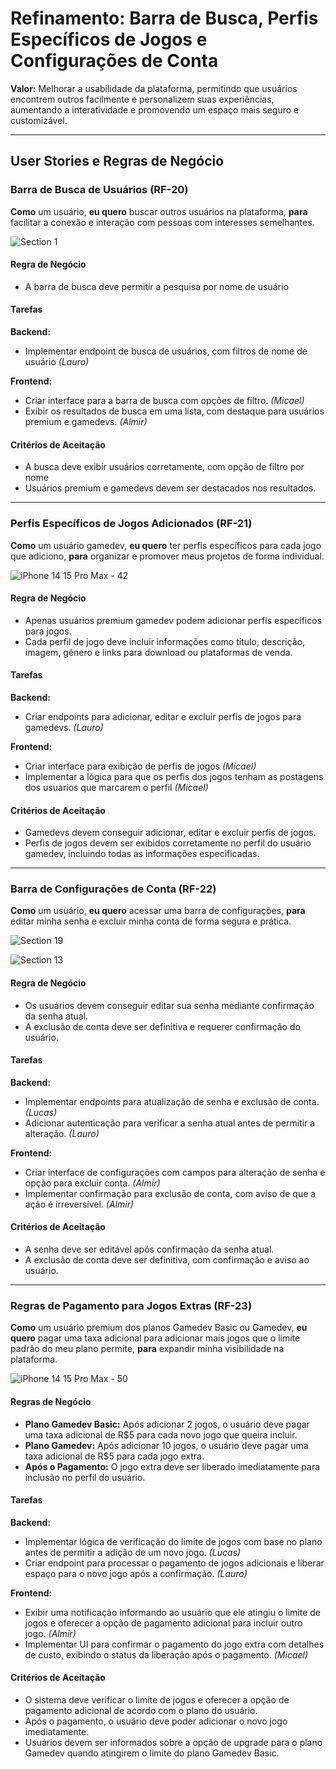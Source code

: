 # Refinamento: Barra de Busca, Perfis Específicos de Jogos e Configurações de Conta

**Valor:** Melhorar a usabilidade da plataforma, permitindo que usuários encontrem outros facilmente e personalizem suas experiências, aumentando a interatividade e promovendo um espaço mais seguro e customizável.

---

## User Stories e Regras de Negócio

### Barra de Busca de Usuários (RF-20)

**Como** um usuário, **eu quero** buscar outros usuários na plataforma, **para** facilitar a conexão e interação com pessoas com interesses semelhantes.

![Section 1](https://github.com/user-attachments/assets/bcb96904-90d3-4940-baf2-629741009051)


#### Regra de Negócio
- A barra de busca deve permitir a pesquisa por nome de usuário

#### Tarefas

**Backend:**
- Implementar endpoint de busca de usuários, com filtros de nome de usuário *(Lauro)*

**Frontend:**
- Criar interface para a barra de busca com opções de filtro. *(Micael)*
- Exibir os resultados de busca em uma lista, com destaque para usuários premium e gamedevs. *(Almir)*

#### Critérios de Aceitação
- A busca deve exibir usuários corretamente, com opção de filtro por nome
- Usuários premium e gamedevs devem ser destacados nos resultados.

---

### Perfis Específicos de Jogos Adicionados (RF-21)

**Como** um usuário gamedev, **eu quero** ter perfis específicos para cada jogo que adiciono, **para** organizar e promover meus projetos de forma individual.

![iPhone 14   15 Pro Max - 42](https://github.com/user-attachments/assets/3ba246ee-71e1-49dd-86b0-bc6f7e1eaf67)


#### Regra de Negócio
- Apenas usuários premium gamedev podem adicionar perfis específicos para jogos.
- Cada perfil de jogo deve incluir informações como título, descrição, imagem, gênero e links para download ou plataformas de venda.

#### Tarefas

**Backend:**
- Criar endpoints para adicionar, editar e excluir perfis de jogos para gamedevs. *(Lauro)*

**Frontend:**
- Criar interface para exibição de perfis de jogos  *(Micael)*
- Implementar a lógica para que os perfis dos jogos tenham as postagens dos usuarios que marcarem o perfil *(Micael)*

#### Critérios de Aceitação
- Gamedevs devem conseguir adicionar, editar e excluir perfis de jogos.
- Perfis de jogos devem ser exibidos corretamente no perfil do usuário gamedev, incluindo todas as informações especificadas.

---

### Barra de Configurações de Conta (RF-22)

**Como** um usuário, **eu quero** acessar uma barra de configurações, **para** editar minha senha e excluir minha conta de forma segura e prática.

![Section 19](https://github.com/user-attachments/assets/e10e0b35-d2c8-4acd-b054-e4e288552635)

![Section 13](https://github.com/user-attachments/assets/c6ff8245-dc56-4212-a701-aeb7ccbd905e)


#### Regra de Negócio
- Os usuários devem conseguir editar sua senha mediante confirmação da senha atual.
- A exclusão de conta deve ser definitiva e requerer confirmação do usuário.

#### Tarefas

**Backend:**
- Implementar endpoints para atualização de senha e exclusão de conta. *(Lucas)*
- Adicionar autenticação para verificar a senha atual antes de permitir a alteração. *(Lauro)*

**Frontend:**
- Criar interface de configurações com campos para alteração de senha e opção para excluir conta. *(Almir)*
- Implementar confirmação para exclusão de conta, com aviso de que a ação é irreversível. *(Almir)*

#### Critérios de Aceitação
- A senha deve ser editável após confirmação da senha atual.
- A exclusão de conta deve ser definitiva, com confirmação e aviso ao usuário.

---

### Regras de Pagamento para Jogos Extras (RF-23)

**Como** um usuário premium dos planos Gamedev Basic ou Gamedev, **eu quero** pagar uma taxa adicional para adicionar mais jogos que o limite padrão do meu plano permite, **para** expandir minha visibilidade na plataforma.

![iPhone 14   15 Pro Max - 50](https://github.com/user-attachments/assets/6ce8ac8d-f670-4bfe-9c06-cda4e750d75f)


#### Regras de Negócio
- **Plano Gamedev Basic:** Após adicionar 2 jogos, o usuário deve pagar uma taxa adicional de R$5 para cada novo jogo que queira incluir.
- **Plano Gamedev:** Após adicionar 10 jogos, o usuário deve pagar uma taxa adicional de R$5 para cada jogo extra.
- **Após o Pagamento:** O jogo extra deve ser liberado imediatamente para inclusão no perfil do usuário.

#### Tarefas

**Backend:**
- Implementar lógica de verificação do limite de jogos com base no plano antes de permitir a adição de um novo jogo. *(Lucas)*
- Criar endpoint para processar o pagamento de jogos adicionais e liberar espaço para o novo jogo após a confirmação. *(Lauro)*

**Frontend:**
- Exibir uma notificação informando ao usuário que ele atingiu o limite de jogos e oferecer a opção de pagamento adicional para incluir outro jogo. *(Almir)*
- Implementar UI para confirmar o pagamento do jogo extra com detalhes de custo, exibindo o status da liberação após o pagamento. *(Micael)*

#### Critérios de Aceitação
- O sistema deve verificar o limite de jogos e oferecer a opção de pagamento adicional de acordo com o plano do usuário.
- Após o pagamento, o usuário deve poder adicionar o novo jogo imediatamente.
- Usuários devem ser informados sobre a opção de upgrade para o plano Gamedev quando atingirem o limite do plano Gamedev Basic.
